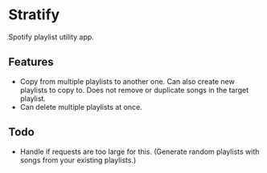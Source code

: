 # Stratify

Spotify playlist utility app.

## Features
* Copy from multiple playlists to another one. Can also create new playlists to copy to. Does not remove or duplicate songs in the target playlist.
* Can delete multiple playlists at once.

## Todo
* Handle if requests are too large for this. (Generate random playlists with songs from your existing playlists.)